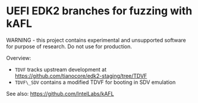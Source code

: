 # UEFI EDK2 branches for fuzzing with kAFL

WARNING - this project contains experimental and unsupported software for purpose of research. Do not use for production.


Overview:

* `TDVF` tracks upstream development at https://github.com/tianocore/edk2-staging/tree/TDVF
* `TDVF\_SDV` contains a modified TDVF for booting in SDV emulation

See also: https://github.com/IntelLabs/kAFL
